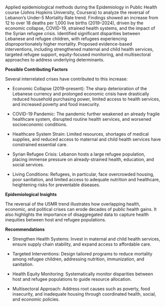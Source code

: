 Applied epidemiological methods during the Epidemiology in Public Health course (Johns Hopkins University, Coursera) to analyze the reversal of Lebanon’s Under-5 Mortality Rate trend. Findings showed an increase from 12 to over 18 deaths per 1,000 live births (2019–2024), driven by the economic collapse, COVID-19, strained health systems, and the impact of the Syrian refugee crisis. Identified significant disparities between Lebanese and refugee children, with refugees experiencing disproportionately higher mortality. Proposed evidence-based interventions, including strengthened maternal and child health services, targeted refugee support, equity-focused monitoring, and multisectoral approaches to address underlying determinants.

**Possible Contributing Factors**

Several interrelated crises have contributed to this increase:

- Economic Collapse (2019–present): The sharp deterioration of the Lebanese currency and prolonged economic crisis have drastically reduced household purchasing power, limited access to health services, and increased poverty and food insecurity.

- COVID-19 Pandemic: The pandemic further weakened an already fragile healthcare system, disrupted routine health services, and worsened socioeconomic conditions.

- Healthcare System Strain: Limited resources, shortages of medical supplies, and reduced access to maternal and child health services have constrained essential care.

- Syrian Refugee Crisis: Lebanon hosts a large refugee population, placing immense pressure on already-strained health, education, and social services.

- Living Conditions: Refugees, in particular, face overcrowded housing, poor sanitation, and limited access to adequate nutrition and healthcare, heightening risks for preventable diseases.

**Epidemiological Insights**

The reversal of the U5MR trend illustrates how overlapping health, economic, and political crises can erode decades of public health gains. It also highlights the importance of disaggregated data to capture health inequities between host and refugee populations.

**Recommendations**

- Strengthen Health Systems: Invest in maternal and child health services, ensure supply chain stability, and expand access to affordable care.

- Targeted Interventions: Design tailored programs to reduce mortality among refugee children, addressing nutrition, immunization, and sanitation.

- Health Equity Monitoring: Systematically monitor disparities between host and refugee populations to guide resource allocation.

- Multisectoral Approach: Address root causes such as poverty, food insecurity, and inadequate housing through coordinated health, social, and economic policies.
